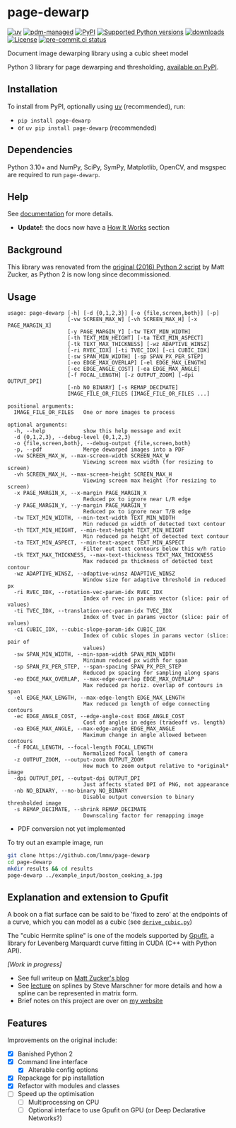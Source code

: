 # page-dewarp

[![uv](https://img.shields.io/endpoint?url=https://raw.githubusercontent.com/astral-sh/uv/main/assets/badge/v0.json)](https://github.com/astral-sh/uv)
[![pdm-managed](https://img.shields.io/badge/pdm-managed-blueviolet)](https://pdm.fming.dev)
[![PyPI](https://img.shields.io/pypi/v/page-dewarp.svg)](https://pypi.org/project/page-dewarp)
[![Supported Python versions](https://img.shields.io/pypi/pyversions/page-dewarp.svg)](https://pypi.org/project/page-dewarp)
[![downloads](https://static.pepy.tech/badge/page-dewarp/month)](https://pepy.tech/project/page-dewarp)
[![License](https://img.shields.io/pypi/l/page-dewarp.svg)](https://pypi.python.org/pypi/page-dewarp)
[![pre-commit.ci status](https://results.pre-commit.ci/badge/github/lmmx/page-dewarp/master.svg)](https://results.pre-commit.ci/latest/github/lmmx/page-dewarp/master)

Document image dewarping library using a cubic sheet model

Python 3 library for page dewarping and thresholding,
[available on PyPI](https://pypi.org/project/page_dewarp/).

## Installation

To install from PyPI, optionally using [uv](https://docs.astral.sh/uv/) (recommended), run:

- `pip install page-dewarp`
- or `uv pip install page-dewarp` (recommended)

## Dependencies

Python 3.10+ and NumPy, SciPy, SymPy, Matplotlib, OpenCV, and msgspec are required to run `page-dewarp`.

## Help

See [documentation](https://page-dewarp.vercel.app) for more details.

- **Update!**: the docs now have a [How It Works](https://page-dewarp.vercel.app/how-it-works/Introduction/) section

## Background

This library was renovated from the [original (2016) Python 2 script](https://github.com/mzucker/page_dewarp/)
by Matt Zucker, as Python 2 is now long since decommissioned.

## Usage

```
usage: page-dewarp [-h] [-d {0,1,2,3}] [-o {file,screen,both}] [-p]
                   [-vw SCREEN_MAX_W] [-vh SCREEN_MAX_H] [-x PAGE_MARGIN_X]
                   [-y PAGE_MARGIN_Y] [-tw TEXT_MIN_WIDTH]
                   [-th TEXT_MIN_HEIGHT] [-ta TEXT_MIN_ASPECT]
                   [-tk TEXT_MAX_THICKNESS] [-wz ADAPTIVE_WINSZ]
                   [-ri RVEC_IDX] [-ti TVEC_IDX] [-ci CUBIC_IDX]
                   [-sw SPAN_MIN_WIDTH] [-sp SPAN_PX_PER_STEP]
                   [-eo EDGE_MAX_OVERLAP] [-el EDGE_MAX_LENGTH]
                   [-ec EDGE_ANGLE_COST] [-ea EDGE_MAX_ANGLE]
                   [-f FOCAL_LENGTH] [-z OUTPUT_ZOOM] [-dpi OUTPUT_DPI]
                   [-nb NO_BINARY] [-s REMAP_DECIMATE]
                   IMAGE_FILE_OR_FILES [IMAGE_FILE_OR_FILES ...]

positional arguments:
  IMAGE_FILE_OR_FILES   One or more images to process

optional arguments:
  -h, --help            show this help message and exit
  -d {0,1,2,3}, --debug-level {0,1,2,3}
  -o {file,screen,both}, --debug-output {file,screen,both}
  -p, --pdf             Merge dewarped images into a PDF
  -vw SCREEN_MAX_W, --max-screen-width SCREEN_MAX_W
                        Viewing screen max width (for resizing to screen)
  -vh SCREEN_MAX_H, --max-screen-height SCREEN_MAX_H
                        Viewing screen max height (for resizing to screen)
  -x PAGE_MARGIN_X, --x-margin PAGE_MARGIN_X
                        Reduced px to ignore near L/R edge
  -y PAGE_MARGIN_Y, --y-margin PAGE_MARGIN_Y
                        Reduced px to ignore near T/B edge
  -tw TEXT_MIN_WIDTH, --min-text-width TEXT_MIN_WIDTH
                        Min reduced px width of detected text contour
  -th TEXT_MIN_HEIGHT, --min-text-height TEXT_MIN_HEIGHT
                        Min reduced px height of detected text contour
  -ta TEXT_MIN_ASPECT, --min-text-aspect TEXT_MIN_ASPECT
                        Filter out text contours below this w/h ratio
  -tk TEXT_MAX_THICKNESS, --max-text-thickness TEXT_MAX_THICKNESS
                        Max reduced px thickness of detected text contour
  -wz ADAPTIVE_WINSZ, --adaptive-winsz ADAPTIVE_WINSZ
                        Window size for adaptive threshold in reduced px
  -ri RVEC_IDX, --rotation-vec-param-idx RVEC_IDX
                        Index of rvec in params vector (slice: pair of values)
  -ti TVEC_IDX, --translation-vec-param-idx TVEC_IDX
                        Index of tvec in params vector (slice: pair of values)
  -ci CUBIC_IDX, --cubic-slope-param-idx CUBIC_IDX
                        Index of cubic slopes in params vector (slice: pair of
                        values)
  -sw SPAN_MIN_WIDTH, --min-span-width SPAN_MIN_WIDTH
                        Minimum reduced px width for span
  -sp SPAN_PX_PER_STEP, --span-spacing SPAN_PX_PER_STEP
                        Reduced px spacing for sampling along spans
  -eo EDGE_MAX_OVERLAP, --max-edge-overlap EDGE_MAX_OVERLAP
                        Max reduced px horiz. overlap of contours in span
  -el EDGE_MAX_LENGTH, --max-edge-length EDGE_MAX_LENGTH
                        Max reduced px length of edge connecting contours
  -ec EDGE_ANGLE_COST, --edge-angle-cost EDGE_ANGLE_COST
                        Cost of angles in edges (tradeoff vs. length)
  -ea EDGE_MAX_ANGLE, --max-edge-angle EDGE_MAX_ANGLE
                        Maximum change in angle allowed between contours
  -f FOCAL_LENGTH, --focal-length FOCAL_LENGTH
                        Normalized focal length of camera
  -z OUTPUT_ZOOM, --output-zoom OUTPUT_ZOOM
                        How much to zoom output relative to *original* image
  -dpi OUTPUT_DPI, --output-dpi OUTPUT_DPI
                        Just affects stated DPI of PNG, not appearance
  -nb NO_BINARY, --no-binary NO_BINARY
                        Disable output conversion to binary thresholded image
  -s REMAP_DECIMATE, --shrink REMAP_DECIMATE
                        Downscaling factor for remapping image
```

- PDF conversion not yet implemented

To try out an example image, run

```sh
git clone https://github.com/lmmx/page-dewarp
cd page-dewarp
mkdir results && cd results
page-dewarp ../example_input/boston_cooking_a.jpg
```

## Explanation and extension to Gpufit

A book on a flat surface can be said to be 'fixed to zero' at the endpoints of a curve, which
you can model as a cubic (see
[`derive_cubic.py`](https://github.com/lmmx/page-dewarp/blob/master/derive_cubic.py))

The "cubic Hermite spline" is one of the models supported by
[Gpufit](https://github.com/gpufit/Gpufit/), a library for Levenberg Marquardt curve fitting in
CUDA (C++ with Python API).

_[Work in progress]_

- See full writeup on [Matt Zucker's blog](https://mzucker.github.io/2016/08/15/page-dewarping.html)
- See [lecture](https://www.cs.cornell.edu/courses/cs4620/2013fa/lectures/16spline-curves.pdf)
  on splines by Steve Marschner for more details and how a spline can be represented in matrix form.
- Brief notes on this project are over on [my website](https://doc.spin.systems/page-dewarp)

## Features

Improvements on the original include:

- [x] Banished Python 2
- [x] Command line interface
  - [x] Alterable config options
- [x] Repackage for pip installation
- [x] Refactor with modules and classes
- [ ] Speed up the optimisation
  - [ ] Multiprocessing on CPU
  - [ ] Optional interface to use Gpufit on GPU (or Deep Declarative Networks?)
